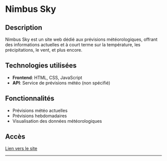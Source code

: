 
 


# Nimbus Sky

## Description
Nimbus Sky est un site web dédié aux prévisions météorologiques, offrant des informations actuelles et à court terme sur la température, les précipitations, le vent, et plus encore.

## Technologies utilisées
- **Frontend**: HTML, CSS, JavaScript
- **API**: Service de prévisions météo (non spécifié)

## Fonctionnalités
- Prévisions météo actuelles
- Prévisions hebdomadaires
- Visualisation des données météorologiques

## Accès
[Lien vers le site](https://nimbus-sky.netlify.app/)

---

